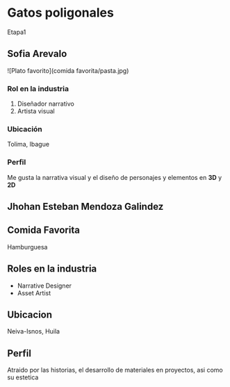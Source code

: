 # Gatos poligonales

 Etapa1

## Sofia Arevalo
![Plato favorito](comida favorita/pasta.jpg)

### Rol en la industria
1. Diseñador narrativo 
2. Artista visual

### Ubicación 
Tolima, Ibague 

### Perfil 
Me gusta la narrativa visual y el diseño de personajes y elementos  en **3D** y **2D**

## Jhohan Esteban Mendoza Galindez

## Comida Favorita
Hamburguesa

## Roles en la industria
- Narrative Designer
- Asset Artist

## Ubicacion
Neiva-Isnos, Huila

## Perfil
Atraido por las historias, el desarrollo de materiales en proyectos, asi como su estetica

